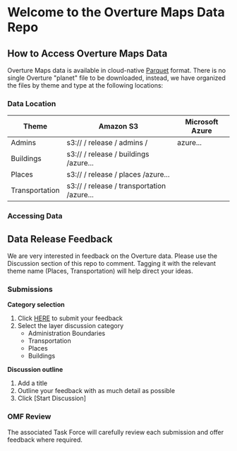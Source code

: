 # Welcome to the Overture Maps Data Repo

## How to Access Overture Maps Data

Overture Maps data is available in cloud-native [Parquet](https://parquet.apache.org/docs/) format. There is no single Overture "planet" file to be downloaded, instead, we have organized the files by theme and type at the following locations:

### Data Location
|Theme| Amazon S3 | Microsoft Azure | 
|-----|--------|----|
|Admins| s3://<bucket> / release / admins /| azure... |
|Buildings| s3://<bucket> / release / buildings /azure... |
|Places| s3://<bucket> / release / places /azure... |
|Transportation| s3://<bucket> / release / transportation /azure... |

### Accessing Data


## Data Release Feedback
We are very interested in feedback on the Overture data. Please use the Discussion section of this repo to comment. Tagging it with the relevant theme name (Places, Transportation) will help direct your ideas. 

### Submissions

**Category selection**
1. Click [HERE](https://github.com/OvertureMaps/data/discussions/new/choose) to submit your feedback
2. Select the layer discussion category 
   - Administration Boundaries
   - Transportation
   - Places
   - Buildings
  
**Discussion outline** 
1. Add a title
2. Outline your feedback with as much detail as possible
3. Click [Start Discussion]

### OMF Review
The associated Task Force will carefully review each submission and offer feedback where required.

